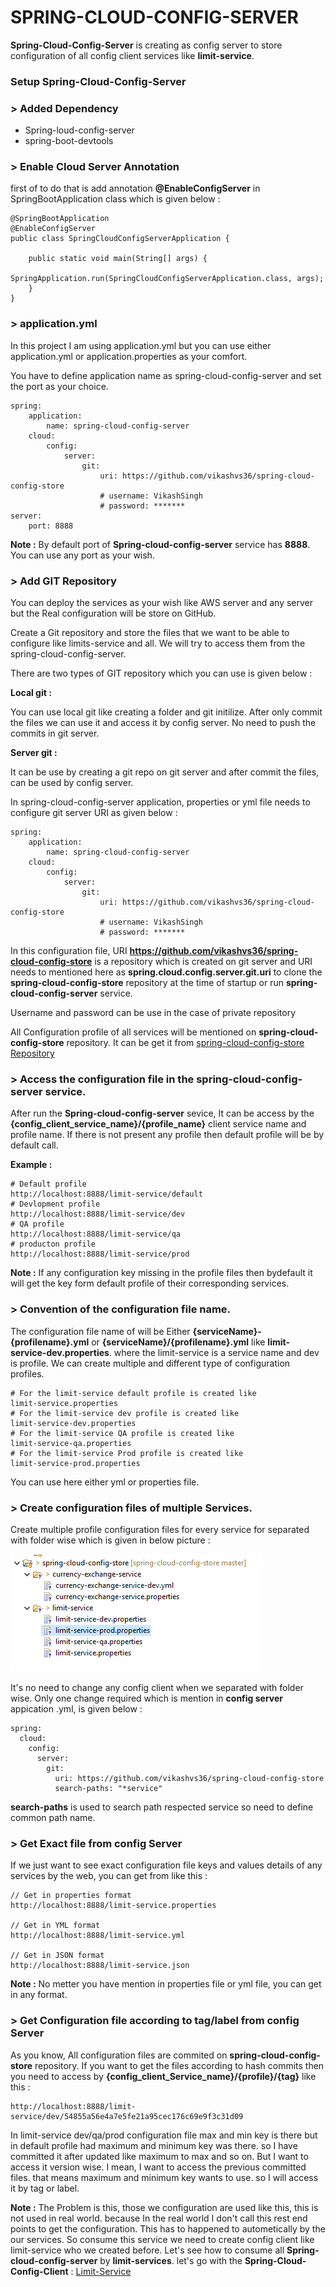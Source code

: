 # SPRING-CLOUD-CONFIG-SERVER

**Spring-Cloud-Config-Server** is creating as config server to store configuration of all config client services like **limit-service**.

### Setup Spring-Cloud-Config-Server

### > **Added Dependency**

* Spring-loud-config-server
* spring-boot-devtools

### > **Enable Cloud Server Annotation**

first of to do that is add annotation **@EnableConfigServer** in SpringBootApplication class which is given below : 

	@SpringBootApplication
	@EnableConfigServer
	public class SpringCloudConfigServerApplication {
	
		public static void main(String[] args) {
			SpringApplication.run(SpringCloudConfigServerApplication.class, args);
		}
	}


### > application.yml

In this project I am using application.yml but you can use either application.yml or application.properties as your comfort.

You have to define application name as spring-cloud-config-server and set the port as your choice.

	spring:
	    application:
	        name: spring-cloud-config-server
	    cloud:
	    	config:
	    		server:
	    			git:	
	    				uri: https://github.com/vikashvs36/spring-cloud-config-store
						# username: VikashSingh
						# password: *******
	server:
	    port: 8888	      

**Note :** By default  port of **Spring-cloud-config-server** service has **8888**. You can use any port as your wish.

### > **Add GIT Repository**

You can deploy the services as your wish like AWS server and any server but the Real configuration will be store on GitHub.

Create a Git repository and store the files that we want to be able to configure like limits-service and all. We will try to access them from the spring-cloud-config-server.

There are two types of GIT repository which you can use is given below : 
 
**Local git :** 

You can use local git like creating a folder and git initilize. After only commit the files we can use it and access it by config server. No need to push the commits in git server.

**Server git :** 

It can be use by creating a git repo on git server and after commit the files, can be used by config server.

In spring-cloud-config-server application, properties or yml file needs to configure git server URI as given below :  

	spring:
	    application:
	        name: spring-cloud-config-server
	    cloud:
	    	config:
	    		server:
	    			git:	
	    				uri: https://github.com/vikashvs36/spring-cloud-config-store
						# username: VikashSingh
						# password: *******

In this configuration file, URI **https://github.com/vikashvs36/spring-cloud-config-store** is a repository which is created on git server and URI needs to mentioned here as **spring.cloud.config.server.git.uri** to clone the **spring-cloud-config-store** repository at the time of startup or run **spring-cloud-config-server** service.

Username and password can be use in the case of private repository

All Configuration profile of all services will be mentioned on **spring-cloud-config-store** repository. It can be get it from [spring-cloud-config-store Repository](https://github.com/vikashvs36/spring-cloud-config-store)

### > Access the configuration file in the **spring-cloud-config-server** service.

After run the **Spring-cloud-config-server** sevice, It can be access by the **{config_client_service_name}/{profile_name}** client service name and profile name. If there is not present any profile then default profile will be by default call. 

**Example :**

	# Default profile
	http://localhost:8888/limit-service/default 
	# Devlopment profile
	http://localhost:8888/limit-service/dev
	# QA profile
	http://localhost:8888/limit-service/qa
	# producton profile
	http://localhost:8888/limit-service/prod

**Note :** If any configuration key missing in the profile files then bydefault it will get the key form default profile of their corresponding services.

### > Convention of the configuration file name.

The configuration file name of will be Either **{serviceName}-{profilename}.yml** or **{serviceName}/{profilename}.yml** like **limit-service-dev.properties**. where the limit-service is a service name and dev is profile. We can create multiple and different type of configuration profiles.

	# For the limit-service default profile is created like 
	limit-service.properties
	# For the limit-service dev profile is created like
	limit-service-dev.properties
	# For the limit-service QA profile is created like
	limit-service-qa.properties
	# For the limit-service Prod profile is created like
	limit-service-prod.properties
 
You can use here either yml or properties file.

### > Create configuration files of multiple Services.

Create multiple profile configuration files for every service for separated with folder wise which is given in below picture :

![](img/configurationFile.PNG)

It's no need to change any config client when we separated with folder wise. Only one change required which is mention in **config server** appication .yml, is given below : 

	spring:
	  cloud:
	    config:
	      server:
	        git:
	          uri: https://github.com/vikashvs36/spring-cloud-config-store
	          search-paths: "*service"

**search-paths** is used to search path respected service so need to define common path name.

### > Get Exact file from config Server

If we just want to see exact configuration file keys and values details of any services by the web, you can get from like this :

	// Get in properties format
	http://localhost:8888/limit-service.properties
	
	// Get in YML format
	http://localhost:8888/limit-service.yml
	
	// Get in JSON format
	http://localhost:8888/limit-service.json
	
**Note :** No metter you have mention in properties file or yml file, you can get in any format.


### > Get Configuration file according to tag/label from config Server 

As you know, All configuration files are commited on **spring-cloud-config-store** repository. If you want to get the files according to hash commits then you need to access by **{config_client_Service_name}/{profile}/{tag}** like this :

	http://localhost:8888/limit-service/dev/54855a56e4a7e5fe21a95cec176c69e9f3c31d09
	
In limit-service dev/qa/prod configuration file max and min key is there but in default profile had maximum and minimum key was there. so I have committed it after updated like maximum to max and so on. But I want to access it version wise. I mean, I want to access the previous committed files. that means maximum and minimum key wants to use. so I will access it by tag or label. 

**Note :** The Problem is this, those we configuration are used like this, this is not used in real world. because In the real world I don't call this rest end points to get the configuration. This has to happened to autometically by the our services. So consume this service we need to create config client like limit-service who we created before. Let's see how to consume all **Spring-cloud-config-server** by **limit-services**. let's go with the **Spring-Cloud-Config-Client** : [Limit-Service](https://github.com/vikashvs36/microservices-tutoria/tree/master/limit-service)  